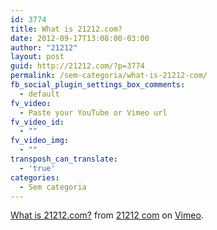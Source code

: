 ```yaml
---
id: 3774
title: What is 21212.com?
date: 2012-09-17T13:08:00-03:00
author: "21212"
layout: post
guid: http://21212.com/?p=3774
permalink: /sem-categoria/what-is-21212-com/
fb_social_plugin_settings_box_comments:
  - default
fv_video:
  - Paste your YouTube or Vimeo url
fv_video_id:
  - ""
fv_video_img:
  - ""
transposh_can_translate:
  - 'true'
categories:
  - Sem categoria
---
```

[What is 21212.com?](http://vimeo.com/27832432) from [21212 com](http://vimeo.com/by21212com) on [Vimeo](http://vimeo.com).